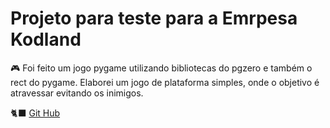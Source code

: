 # Projeto para teste para a Emrpesa Kodland

🎮 Foi feito um jogo pygame utilizando bibliotecas do pgzero e também o rect do pygame.
Elaborei um jogo de plataforma simples, onde o objetivo é atravessar evitando os inimigos.

🐈‍⬛ [Git Hub](https://github.com/ionaraaraujo/Projeto.git)
